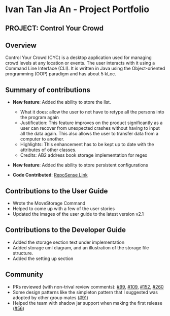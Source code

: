 # Ivan Tan Jia An - Project Portfolio
## PROJECT: Control Your Crowd

## Overview
Control Your Crowd (CYC) is a desktop application used for managing crowd levels at any location or events.
The user interacts with it using a Command Line Interface (CLI). It is written in Java using the
Object-oriented programming (OOP) paradigm and has about 5 kLoc.

## Summary of contributions
* **New feature**: Added the ability to store the list.
  * What it does: allow the user to not have to retype all the persons into the
    program again
  * Justification: This feature improves on the product significantly as a user
    can recover from unexpected crashes without having to input all the data again.
    This also allows the user to transfer data from a computer to another.
  * Highlights: This enhancement has to be kept up to date with the attributes of other classes.
  * Credits: AB2 address book storage implementation for regex
* **New feature**: Added the ability to store persistent configurations



* **Code Contributed**: [RepoSense Link](https://nus-cs2113-ay2021s2.github.io/tp-dashboard/?search=&sort=groupTitle&sortWithin=title&since=2021-03-05&timeframe=commit&mergegroup=&groupSelect=groupByRepos&breakdown=true&tabOpen=true&tabType=authorship&tabAuthor=sarzorwyn&tabRepo=AY2021S2-CS2113T-T09-1%2Ftp%5Bmaster%5D&authorshipIsMergeGroup=false&authorshipFileTypes=docs~functional-code~test-code~other&checkedFileTypes=docs~functional-code~test-code~other)

## Contributions to the User Guide
* Wrote the MoveStorage Command
* Helped to come up with a few of the user stories
* Updated the images of the user guide to the latest version v2.1


## Contributions to the Developer Guide
* Added the storage section text under implementation
* Added storage uml diagram, and an illustration of the storage file structure.
* Added the setting up section

## Community
* PRs reviewed (with non-trival review comments): [#99](https://github.com/AY2021S2-CS2113T-T09-1/tp/pull/99#discussion_r601073292),
[#109](https://github.com/AY2021S2-CS2113T-T09-1/tp/pull/109#discussion_r602465244), [#152](https://github.com/AY2021S2-CS2113T-T09-1/tp/pull/152#discussion_r602861542),
  [#260](https://github.com/AY2021S2-CS2113T-T09-1/tp/pull/260#discussion_r610393352)
* Some design patterns like the simpleton pattern that I suggested was adopted by other group mates ([#91](https://github.com/AY2021S2-CS2113T-T09-1/tp/pull/91))
* Helped the team with shadow jar support when making the first release ([#56](https://github.com/AY2021S2-CS2113T-T09-1/tp/pull/56))
